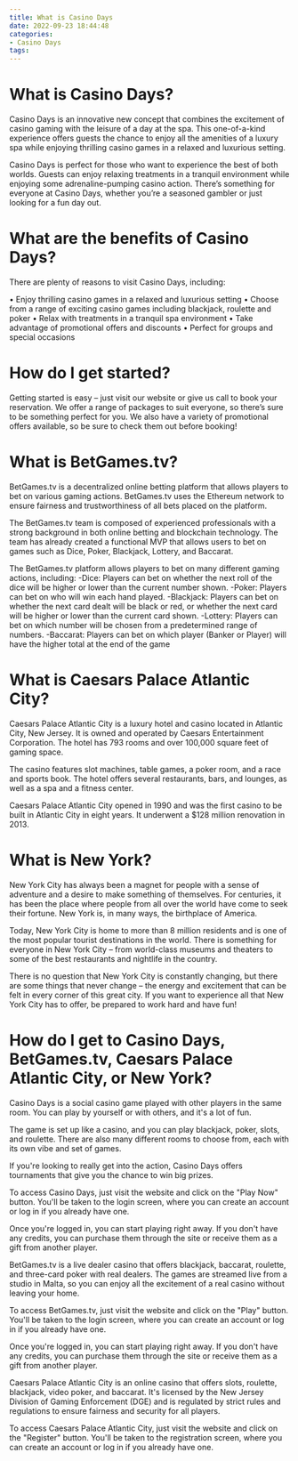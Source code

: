 ```yaml
---
title: What is Casino Days
date: 2022-09-23 18:44:48
categories:
- Casino Days
tags:
---
```



#  What is Casino Days?

Casino Days is an innovative new concept that combines the excitement of casino gaming with the leisure of a day at the spa. This one-of-a-kind experience offers guests the chance to enjoy all the amenities of a luxury spa while enjoying thrilling casino games in a relaxed and luxurious setting.

Casino Days is perfect for those who want to experience the best of both worlds. Guests can enjoy relaxing treatments in a tranquil environment while enjoying some adrenaline-pumping casino action. There’s something for everyone at Casino Days, whether you’re a seasoned gambler or just looking for a fun day out.

# What are the benefits of Casino Days?

There are plenty of reasons to visit Casino Days, including:

• Enjoy thrilling casino games in a relaxed and luxurious setting
 • Choose from a range of exciting casino games including blackjack, roulette and poker • Relax with treatments in a tranquil spa environment • Take advantage of promotional offers and discounts • Perfect for groups and special occasions

# How do I get started?

Getting started is easy – just visit our website or give us call to book your reservation. We offer a range of packages to suit everyone, so there’s sure to be something perfect for you. We also have a variety of promotional offers available, so be sure to check them out before booking!

#  What is BetGames.tv? 

BetGames.tv is a decentralized online betting platform that allows players to bet on various gaming actions. BetGames.tv uses the Ethereum network to ensure fairness and trustworthiness of all bets placed on the platform. 

The BetGames.tv team is composed of experienced professionals with a strong background in both online betting and blockchain technology. The team has already created a functional MVP that allows users to bet on games such as Dice, Poker, Blackjack, Lottery, and Baccarat. 

The BetGames.tv platform allows players to bet on many different gaming actions, including: 
-Dice: Players can bet on whether the next roll of the dice will be higher or lower than the current number shown. 
-Poker: Players can bet on who will win each hand played. 
-Blackjack: Players can bet on whether the next card dealt will be black or red, or whether the next card will be higher or lower than the current card shown. 
-Lottery: Players can bet on which number will be chosen from a predetermined range of numbers. 
-Baccarat: Players can bet on which player (Banker or Player) will have the higher total at the end of the game

#  What is Caesars Palace Atlantic City? 

Caesars Palace Atlantic City is a luxury hotel and casino located in Atlantic City, New Jersey. It is owned and operated by Caesars Entertainment Corporation. The hotel has 793 rooms and over 100,000 square feet of gaming space. 

The casino features slot machines, table games, a poker room, and a race and sports book. The hotel offers several restaurants, bars, and lounges, as well as a spa and a fitness center. 

Caesars Palace Atlantic City opened in 1990 and was the first casino to be built in Atlantic City in eight years. It underwent a $128 million renovation in 2013.

#  What is New York? 

New York City has always been a magnet for people with a sense of adventure and a desire to make something of themselves. For centuries, it has been the place where people from all over the world have come to seek their fortune. New York is, in many ways, the birthplace of America.

Today, New York City is home to more than 8 million residents and is one of the most popular tourist destinations in the world. There is something for everyone in New York City – from world-class museums and theaters to some of the best restaurants and nightlife in the country.

There is no question that New York City is constantly changing, but there are some things that never change – the energy and excitement that can be felt in every corner of this great city. If you want to experience all that New York City has to offer, be prepared to work hard and have fun!

#  How do I get to Casino Days, BetGames.tv, Caesars Palace Atlantic City, or New York?

Casino Days is a social casino game played with other players in the same room. You can play by yourself or with others, and it's a lot of fun.

The game is set up like a casino, and you can play blackjack, poker, slots, and roulette. There are also many different rooms to choose from, each with its own vibe and set of games.

If you're looking to really get into the action, Casino Days offers tournaments that give you the chance to win big prizes.

To access Casino Days, just visit the website and click on the "Play Now" button. You'll be taken to the login screen, where you can create an account or log in if you already have one.

Once you're logged in, you can start playing right away. If you don't have any credits, you can purchase them through the site or receive them as a gift from another player.

BetGames.tv is a live dealer casino that offers blackjack, baccarat, roulette, and three-card poker with real dealers. The games are streamed live from a studio in Malta, so you can enjoy all the excitement of a real casino without leaving your home.

To access BetGames.tv, just visit the website and click on the "Play" button. You'll be taken to the login screen, where you can create an account or log in if you already have one.

Once you're logged in, you can start playing right away. If you don't have any credits, you can purchase them through the site or receive them as a gift from another player.

Caesars Palace Atlantic City is an online casino that offers slots, roulette, blackjack, video poker, and baccarat. It's licensed by the New Jersey Division of Gaming Enforcement (DGE) and is regulated by strict rules and regulations to ensure fairness and security for all players.

To access Caesars Palace Atlantic City, just visit the website and click on the "Register" button. You'll be taken to the registration screen, where you can create an account or log in if you already have one.